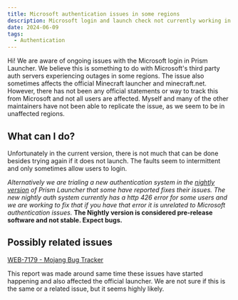 ```yaml
---
title: Microsoft authentication issues in some regions
description: Microsoft login and launch check not currently working in the launcher
date: 2024-06-09
tags:
  - Authentication
---
```

Hi! We are aware of ongoing issues with the Microsoft login in Prism Launcher. We believe this is something to do with Microsoft's third party auth servers experiencing outages in some regions.
The issue also sometimes affects the official Minecraft launcher and minecraft.net.
However, there has not been any official statements or way to track this from Microsoft and not all users are affected.
Myself and many of the other maintainers have not been able to replicate the issue, as we seem to be in unaffected regions.

## What can I do?

Unfortunately in the current version, there is not much that can be done besides trying again if it does not launch. The faults seem to intermittent and only sometimes allow users to login.

*Alternatively we are trialing a new authentication system in the [nightly version](https://nightly.link/PrismLauncher/PrismLauncher/workflows/build/develop) of Prism Launcher that some have reported fixes their issues.*
*The new nightly auth system currently has a http 426 error for some users and we are working to fix that if you have that error it is unrelated to Microsoft authentication issues.*
**The Nightly version is considered pre-release software and not stable. Expect bugs.**

## Possibly related issues

[WEB-7179 - Mojang Bug Tracker](https://bugs.mojang.com/browse/WEB-7179)

This report was made around same time these issues have started happening and also affected the official launcher. We are not sure if this is the same or a related issue, but it seems highly likely.
